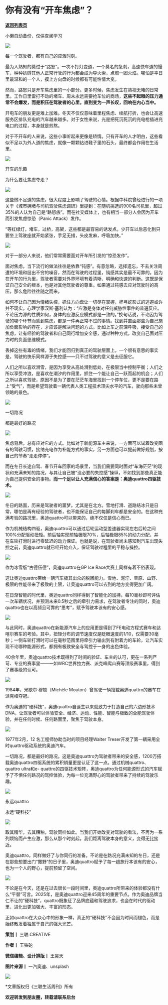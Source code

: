 # 你有没有“开车焦虑”？

[**返回列表页**](/gzh/三联生活周刊)

小懒自动备份，仅供查阅学习

![](https://mmbiz.qpic.cn/mmbiz_jpg/c2Sib3Mp7pOPDBhXk6LsLuUITn8MTccMk6zM16p4VibSPOnfb7j6iaZhp9gC986AZg5TcwZuF4M33qpaOS4GZqcTQ/640?wx_fmt=jpeg&from;=appmsg)

每一个驾驶者，都有自己的应激时刻。

最为人熟知的莫过于“路怒”。一次不打灯变道，一个莫名的急刹，高速快车道的慢车，种种妨碍其他人正常行驶的行为都会成为导火索，点燃一团火焰。哪怕是平日里最温和的一个人，摸上方向盘的时候都有可能性情大变。

然而，路怒只是开车焦虑里的一小部分。更多时候，焦虑发生在熟视无睹的日常里。工作日里雷打不动的堵车、周末永远需要抢车位的商场，**这些不起眼的压力通常不会爆发，而是积压在驾驶者的心里，直到变为一声长叹，回响在内心当中。**

  

开电车的朋友更是难上加难。冬天不仅仅意味着里程焦虑、续航打折，也会让高速服务区排队充电的汽车越来越多。对于女性来说，光是把死沉死沉的充电枪插进充电口的过程，本身就是煎熬。

对于不开车的人来说，这些小事听起来更像是矫情。只有开车的人才明白，这些看似不足以为外人道的焦虑，就像一颗颗钻进鞋子里的石头，最终都会作用在生活里。

  

![](https://mmbiz.qpic.cn/mmbiz_jpg/c2Sib3Mp7pOPDBhXk6LsLuUITn8MTccMkScQcptnR7w3AhrAGians6C9mA5z9N1nRd9ntc2DgmRLKpk8lsrqzbCg/640?wx_fmt=jpeg&from;=appmsg)

开车的乐趣

为什么要让焦虑夺走？

![](https://mmbiz.qpic.cn/mmbiz_png/c2Sib3Mp7pOPDBhXk6LsLuUITn8MTccMktraEckl7KoF4pzcWs4Q77DtXKXZ3FvEVml39Ody1pCsH9pMbp6CERA/640?wx_fmt=png&from;=appmsg)

  

这些微不足道的焦虑，很大程度上影响了驾驶的心情。根据中科院曾经进行的一项关于《城市拥堵与司机驾驶焦虑调研》里提到：在随机挑选的900名司机里，超过35%的人认为自己是“路怒族”。而在社交媒体上，也有相当一部分人会因为开车而引发焦虑惊恐（Panic
Attack）发作。

  

“等红绿灯，堵车，过桥，高架，这些都是最容易的诱发点。少开车以后恶化到只要坐上驾驶座就开始紧张，手足无措，头皮发麻，呼吸加快。”

  

![](https://mmbiz.qpic.cn/mmbiz_jpg/c2Sib3Mp7pOPDBhXk6LsLuUITn8MTccMkvOWTliccClrPD3xVVY23eOqEx8VqOxMMeuOHDnZkwNy6vibcDibLQw1xw/640?wx_fmt=jpeg&from;=appmsg)

对于一部分人来说，他们常常需要面对开车所引发的“惊恐发作”。

  

面对焦虑，当下流行的做法往往是依靠“钝感”。有意忽略，选择遗忘，不去关注周遭的环境和层出不穷的噪音，然而在驾驶的过程里，钝感其实是最不可靠的。因为在开车的行为里，驾驶者需要对外界环境有着清晰、明确和快速的判断。这既是保证自己安全的根本，也是对其他驾驶者的尊重。如果通过钝感去应对驾驶时的高压，那么危险往往随之而来。

  

如何不让自己因为情绪失控，抓住方向盘让一切尽在掌握，杯弓蛇影式的逃避或许并不现实。心理学家汉斯·塞利认为：“应激是身体对任何威胁性事件的普遍反应。不论压力源的性质如何，身体的应激反应模式都是一致的。”换句话说，不论因为驾驶的哪个环节而感到焦虑，都是一件再正常不过的事情。找到并直面那些为自己施加负面影响的存在，才应该是解决问题的方式。比如上车之前深呼吸，接受自己的焦虑，让有经验的驾驶者和自己同行增加安全感，通过种种方式，改变自己面对压力时的负面思维模式。

  

丢掉这些有毒的情绪，我们才能回归到真正的驾驶层面上。一个很有意思的事实是，驾驶的快乐同样源于失控感——只不过驾驶的意义是去征服它。

  

人们之所以喜欢滑雪，是因为享受从高处滑到低处，在极限当中控制平衡；人们之所以享受冲浪，是喜欢在潮汐的作用里，抓住一个能让自己一跃而起的机会；人们之所以喜欢驾驶，原因不是为了要在茫茫车海里找到一个停车位，更不是要在路上“受气”，而是希望驾驶着一辆代表人类工程技术顶尖水平的汽车，驶向那些未曾领略的景色。

  

  

![](https://mmbiz.qpic.cn/mmbiz_jpg/c2Sib3Mp7pOPDBhXk6LsLuUITn8MTccMkz4VedTpjaCHEiato6Ap9dq7FqcQMxXKr6u2eT6OwAYOwvfGmxmBVSTQ/640?wx_fmt=jpeg&from;=appmsg)

一切路况

都是最好的路况

![](https://mmbiz.qpic.cn/mmbiz_png/c2Sib3Mp7pOPDBhXk6LsLuUITn8MTccMktraEckl7KoF4pzcWs4Q77DtXKXZ3FvEVml39Ody1pCsH9pMbp6CERA/640?wx_fmt=png&from;=appmsg)

  

焦虑背后，总有应对它的方式。比如对于新能源车主来说，一方面可以试着改变固有的驾驶习惯，接纳充电作为补能方式的事实，另一方面也可以提前做好规划，按自己的节奏“走走停停”。

  

而在冬日长途自驾、春节开车回家的场景里，当我们需要同时面对“车海茫茫”的现状和充满未知的路况，与其让自己被“没必要的失控感”操纵，不如找到那些真正能为自己提供安全的事物。**而一个足以让人充满信心的答案是：奥迪quattro四驱技术。**

  

![](https://mmbiz.qpic.cn/mmbiz_jpg/c2Sib3Mp7pOPDBhXk6LsLuUITn8MTccMk1Y3d3uas5Ih5IcZDQKN9WticKOSMvzc36zvicYBgOqq0QBGfBwoeX7ZQ/640?wx_fmt=jpeg&from;=appmsg)

  

冬日的路面，历来是驾驶者的噩梦。尤其是在北方。雪地打滑、道路结冰只是日常，哪怕是再有经验的驾驶者，也不能保证自己的每脚刹车都是安全的。在这种充满考验的路况里，奥迪quattro可以带来的，绝不仅仅是信心而已。

  

作为机械结构四驱，奥迪quattro可以通过后轮运动型差速器实现左右后轮之间100%分配驱动扭矩。前后轴实现前轴极限70%，后轴极限85%的动力分配，并在车轮打滑时进行零延迟的动力保证。也就是说，在驾驶者尚未感知到汽车出现失控之前，奥迪quattro就已经开始介入，保证驾驶过程里的平稳与操控。

  

![](https://mmbiz.qpic.cn/mmbiz_jpg/c2Sib3Mp7pOPDBhXk6LsLuUITn8MTccMkiaRngib2K9MXM790wJib4ViaicsvyNg9loMOGichvkyv4qA7qteSzGt8zJfg/640?wx_fmt=jpeg&from;=appmsg)

作为冰雪版“古德伍德”，奥迪quattro在GP Ice Race大赛上同样有着不俗表现。

  

这让奥迪quattro带给一辆汽车极其出众的脱困能力。雪地、泥泞、草原、山野、极限的性能带来了极致的上限，让奥迪quattro可以去到的地方变得更加广阔。

  

在日渐智能的时代里，奥迪quattro同样得到了智能化的加持。每10毫秒即可评估一次车辆状况，并预测未来0.5秒之后的牵引力需求，在驾驶者专注的同时，奥迪quattro也在以高频且可靠的“思考”，赋予驾驶本该有的安心感。

  

![](https://mmbiz.qpic.cn/mmbiz_jpg/c2Sib3Mp7pOPDBhXk6LsLuUITn8MTccMkjNGgHRuPonkXshYmUSZe1GibnOha16mFR59r1fia646BQZbv60tmasJA/640?wx_fmt=jpeg&from;=appmsg)

  

与此同时，奥迪quattro在新能源汽车上的应用更是得到了FE电动方程式赛车和达喀尔赛车的考验。其中，扭矩分布的调节速度仅是眨眼速度的1/10，仅需要30毫秒；一侧车轮打滑时可以在毫秒范围里将牵引力输出到有附着力的车轮，让汽车实现不论哪种能源形式，都拥有极致安全与驾控于一身的出色体验。

  

40余年里，奥迪quattro技术既得到了时间的验证、车主的认可，更在一系列严苛、专业的赛事里——一如WRC世界拉力赛、派克峰爬山赛等顶级赛事里，得到了赛事级的认可。

  

![](https://mmbiz.qpic.cn/mmbiz_jpg/c2Sib3Mp7pOPDBhXk6LsLuUITn8MTccMkUKOnj31dYSGibulGia6PI0T7SCxLunWK8L4dicIUlHGxjQoGhrhdaQs5Q/640?wx_fmt=jpeg&from;=appmsg)

1984年，米歇尔·穆顿（Michèle Mouton）曾驾驶一辆搭载奥迪quattro的赛车在派克峰夺冠。

  

作为奥迪的“硬科技”，奥迪quattro自诞生以来就致力于打造自己的六边形技术DNA，让驾驶者可以体验安全、经济、运动、性能、智能与极致的全能驾驶体验，并在任何时候、任何路面里，聚焦于驾驶本身。

  

![](https://mmbiz.qpic.cn/mmbiz_jpg/c2Sib3Mp7pOPDBhXk6LsLuUITn8MTccMkNrnFLA9lEsjUibH4CKkmJFYFlwRO9rwylGGeEMh4t1Tfrialy1ibh3HDg/640?wx_fmt=jpeg&from;=appmsg)

1977年2月，12 名工程师协助当时的项目经理Walter Treser开发了第一辆采用全时quattro驱动系统的奥迪汽车。

  

一切路况，都是最好的路况。这是奥迪quattro为驾驶者带来的安全感，1200万搭载奥迪quattro四驱系统的累积销量更是认证了这一点。通过机械quattro、quattro
ultra和e-
quattro的四驱技术矩阵，奥迪quattro为任何能源形式的汽车赋予了不惧任何路况的驾控体验，为每一位充满野心的驾驶者带来了持续的驾驶乐趣。

  

  

![](https://mmbiz.qpic.cn/mmbiz_jpg/c2Sib3Mp7pOPDBhXk6LsLuUITn8MTccMkhSzO0icfibibjLDyvJIdWYe1avulzlFQibs8VsEHHpLOb0G1IJH9l6NZlQ/640?wx_fmt=jpeg&from;=appmsg)

永远quattro

永远“硬科技”

![](https://mmbiz.qpic.cn/mmbiz_png/c2Sib3Mp7pOPDBhXk6LsLuUITn8MTccMktraEckl7KoF4pzcWs4Q77DtXKXZ3FvEVml39Ody1pCsH9pMbp6CERA/640?wx_fmt=png&from;=appmsg)

  

取其精华，去其糟粕，驾驶同样如此。当我们开始改变对驾驶的看法，不再为一系列烦恼而产生应激，那么从那个时刻起，我们距离驾驶本身的意义，变得无比接近。

  

奥迪quattro，同样做好了与你同行的准备。不论是在路况充满未知的冬日，还是在那些想要出门“撒野”的日子里，奥迪quattro赋予了每一趟旅行本该有的安心，也为一个人的野心，提前预留了空间。

  

![](https://mmbiz.qpic.cn/mmbiz_jpg/c2Sib3Mp7pOPDBhXk6LsLuUITn8MTccMkYCptntkVQKKC7gxepiakHTnsps8rf8vwwic0yl0CPZeBGroQ35dhHplg/640?wx_fmt=jpeg&from;=appmsg)

  

不论是在今天，还是在过去很长一段时间里，奥迪quattro所带来的体验都没有什么“平替”可言。2025年，是奥迪quattro迎来45周年的重要节点。作为奥迪品牌当仁不让的“硬科技”，quattro既象征了品牌底蕴和驾驶追求，也会在时代的驱动里，进化出更加强大、丰富的形态。

  

正如quattro在大众心中的形象一样，真正的“硬科技”不会因为时间而褪色，而是始终散发着独属于自己的强大光芒。

  

  

**策划丨** 三联.CREATIVE

**作者丨** 王铁砣

**微信编辑、设计排版丨** 王昊天

**图片来源丨** 一汽奥迪、unsplash

  

  

![](https://mmbiz.qpic.cn/mmbiz_gif/c2Sib3Mp7pOPDBhXk6LsLuUITn8MTccMk7gf9q3nePbL1OfX5xF6uibhtcXHpnIIH035aE4aCTctkQckrwP0dnpA/640?wx_fmt=gif&from;=appmsg)

  

  

*文章版权归《三联生活周刊》所有

**欢迎转发到朋友圈，转载请联系后台**

